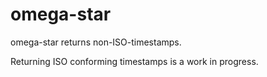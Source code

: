 # omega-star
omega-star returns non-ISO-timestamps.

Returning ISO conforming timestamps is a work in progress.
